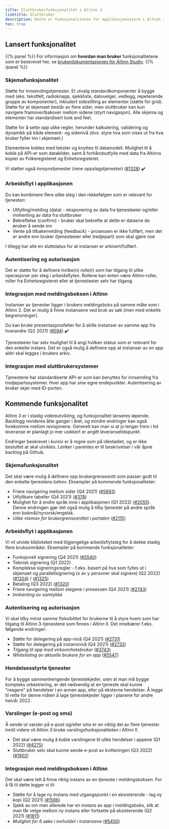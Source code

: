 ```yaml
---
title: Sluttbrukerfunksjonalitet i Altinn 3
linktitle: Sluttbruker
description: Dette er funksjonaliteten for applikasjonseiere i Altinn 3, og noen av de større planene framover.
toc: true
---
```


## Lansert funksjonalitet

{{% panel %}}
For informasjon om **hvordan man bruker** funksjonalitetene som er beskrevet her, se [brukerdokumentasjonen for Altinn Studio](/nb/app/).
{{% /panel %}}
### Skjemafunksjonalitet

Støtte for innsendingstjenester. Et utvalg standardkomponenter å bygge med (eks. tekstfelt, radioknapp, sjekkliste, datovelger, vedlegg, repeterende gruppe av komponenter), inkludert sidestilling av elementer (støtte for grid). Støtte for at skjemaet består av flere sider, men sluttbruker kan kun navigere framover/bakover mellom sidene (styrt navigasjon). Alle skjema og elementer har standardisert look and feel.

Støtte for å sette opp ulike regler, herunder kalkulering, validering og dynamikk på både element- og sidenivå (dvs. styre hva som vises ut fra hva bruker fyller inn i skjemaet.)

Elementene kobles med tekster og knyttes til datamodell. Mulighet til å koble på API-er som datakilder, samt å forhåndsutfylle med data fra Altinns kopier av Folkeregisteret og Enhetsregisteret.

Vi støtter også innsynstjenester (rene oppslagstjenester) ([#1328](https://github.com/Altinn/altinn-studio/issues/1328)) :heavy_check_mark:

### Arbeidsflyt i applikasjonen

Du kan kombinere flere ulike steg i den rekkefølgen som er relevant for tjenesten:

- Utfylling/melding (data) - eksponering av data fra tjenesteeier og/eller innhenting av data fra sluttbruker
- Bekreftelse (confirm) - bruker skal bekrefte at dette er dataene de ønsker å sende inn
- Vente på tilbakemelding (feedback) - prosessen er ikke fullført, men det er andre enn bruker (tjenesteeier eller tredjepart) som skal gjøre noe

I tillegg har alle en sluttstatus for at instanser er arkivert/fullført.

### Autentisering og autorisasjon

Det er støtte for å definere hvilke(n) rolle(r) som har tilgang til ulike operasjoner per steg i arbeidsflyten. Rollene kan enten være Altinn-roller, roller fra Enhetsregisteret eller at tjenesteeier selv har tilgang.

### Integrasjon med meldingsboksen i Altinn

Instanser av tjenester ligger i brukers meldingsboks på samme måte som i Altinn 2. Det er mulig å finne instansene ved bruk av søk (men med enkelte begrensninger).

Du kan bruke presentasjonsfelter for å skille instanser av samme app fra hverandre (Q2 2021) ([#594](https://github.com/Altinn/altinn-studio/issues/594)) :heavy_check_mark:

Tjenesteeier har selv mulighet til å angi hvilken status som er relevant for den enkelte instans. Det er også mulig å definere opp at instanser av en app aldri skal legges i brukers arkiv.

### Integrasjon med sluttbrukersystemer

Tjenestene har standardiserte API-er som kan benyttes for innsending fra tredjepartssystemer. Hver app har sine egne endepunkter. Autentisering av bruker skjer med ID-porten.

## Kommende funksjonalitet

Altinn 3 er i stadig videreutvikling, og funksjonalitet lanseres løpende. Backlogg revideres åtte ganger i året, og mindre endringer kan også forekomme mellom revisjonene.
Generelt kan man si at jo lenger frem i tid leveranse er planlagt jo mer usikkert er angitt leveransetidspunkt.

Endringer beskrevet i _kursiv_ er å regne som på idéstadiet, og er ikke besluttet at skal utvikles.
Lenker i parentes er til beskrivelser i vår åpne backlog på Github.

### Skjemafunksjonalitet

Det skal være mulig å definere opp brukergrensesnitt som passer godt til den enkelte tjenestens behov. Eksempler på kommende funksjonaliteter:

- Friere navigering mellom sider (Q4 2021) ([#5893](https://github.com/Altinn/altinn-studio/issues/5893))
- Utfyllbare tabeller (Q4 2021) ([#378](https://github.com/Altinn/altinn-studio/issues/378))
- Mulighet for å endre språk inne i applikasjonen (Q1 2022) ([#2055](https://github.com/Altinn/altinn-studio/issues/2055)). Denne endringen gjør det også mulig å tilby tjenester på andre språk enn bokmål/nynorsk/engelsk.
- _Ulike «tema» for brukergrensesnittet i portalen_ ([#2115](https://github.com/Altinn/altinn-studio/issues/2115))


### Arbeidsflyt i applikasjonen

Vi vil utvide biblioteket med tilgjengelige arbeidsflytsteg for å dekke stadig flere bruksområder. Eksempler på kommende funksjonaliteter:

- Funksjonell signering (Q4 2021) ([#5540](https://github.com/Altinn/altinn-studio/issues/5540))
- Teknisk signering (Q1 2022)
- Komplekse signeringsregler - f.eks. basert på hva som fylles ut i skjemaet og parallellsignering (x av y personer skal signere) (Q2 2022) ([#1324](https://github.com/Altinn/altinn-studio/issues/1324)) / ([#1325](https://github.com/Altinn/altinn-studio/issues/1325))
- Betaling (Q3 2022) ([#1320](https://github.com/Altinn/altinn-studio/issues/1320))
- Friere navigering mellom stegene i prosessen (Q4 2021) ([#2743](https://github.com/Altinn/altinn-studio/issues/2743))
- _Innhenting av samtykke_

### Autentisering og autorisasjon

Vi skal tilby minst samme fleksibilitet for brukerne til å styre hvem som har tilgang til Altinn 3-tjenestene som finnes i Altinn II. Det innebærer f.eks. følgende endringer:

- Støtte for delegering på app-nivå (Q4 2021) ([#2731](https://github.com/Altinn/altinn-studio/issues/2731))
- Støtte for delegering på instansnivå (Q4 2021) ([#2732](https://github.com/Altinn/altinn-studio/issues/2732))
- _Tilgang til app med virksomhetsbruker_ ([#3743](https://github.com/Altinn/altinn-studio/issues/3743))
- _Whitelisting av aktuelle brukere for en app_ ([#5547](https://github.com/Altinn/altinn-studio/issues/5547))

### Hendelsesstyrte tjenester

For å bygge sammenhengende tjenestekjeder, uten at man må bygge kompleks orkestrering, er det nødvendig at en tjeneste skal kunne "reagere" på hendelser i en annen app, eller på eksterne hendelser.
Å legge til rette for denne måten å lage tjenestekjeder ligger i planene for andre halvår 2022.

### Varslinger (e-post og sms)

Å sende ut varsler på e-post og/eller sms er en viktig del av flere tjenester. Inntil videre vil Altinn 3 bruke varslingsfunksjonaliteten i Altinn II. 

- Det skal være mulig å koble varslingene til ulike hendelser i appene (Q1 2022) ([#4275](https://github.com/Altinn/altinn-studio/issues/4275))
- Sluttbruker selv skal kunne sende e-post av kvitteringen (Q3 2022) ([#1902](https://github.com/Altinn/altinn-studio/issues/1902))

### Integrasjon med meldingsboksen i Altinn

Det skal være lett å finne riktig instans av en tjeneste i meldingsboksen. For å få til dette legger vi til:

- Støtte for å lage ny instans med utgangspunkt i en eksisterende - lag ny kopi (Q2 2021) ([#1566](https://github.com/Altinn/altinn-studio/issues/1566))
- Sjekk av om man allerede har en instans av app i meldingsboks, slik at man får velge mellom ny instans eller fortsette på eksisterende (Q2 2021) ([#1811](https://github.com/Altinn/altinn-studio/issues/1811))
- _Mulighet for å søke i innholdet i instansene_ ([#5450](https://github.com/Altinn/altinn-studio/issues/5450))
